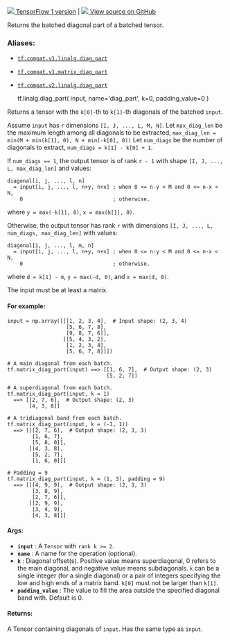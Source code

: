 [ ![](https://tensorflow.google.cn/images/tf_logo_32px.png) TensorFlow 1
version](/versions/r1.15/api_docs/python/tf/linalg/diag_part) |  [
![](https://tensorflow.google.cn/images/GitHub-Mark-32px.png) View source on
GitHub
](https://github.com/tensorflow/tensorflow/blob/r2.0/tensorflow/python/ops/array_ops.py#L2092-L2197)  
  
  
Returns the batched diagonal part of a batched tensor.

### Aliases:

  * [`tf.compat.v1.linalg.diag_part`](/api_docs/python/tf/linalg/diag_part)
  * [`tf.compat.v1.matrix_diag_part`](/api_docs/python/tf/linalg/diag_part)
  * [`tf.compat.v2.linalg.diag_part`](/api_docs/python/tf/linalg/diag_part)

    
    
    tf.linalg.diag_part(
        input,
        name='diag_part',
        k=0,
        padding_value=0
    )
    

Returns a tensor with the `k[0]`-th to `k[1]`-th diagonals of the batched
`input`.

Assume `input` has `r` dimensions `[I, J, ..., L, M, N]`. Let `max_diag_len`
be the maximum length among all diagonals to be extracted, `max_diag_len =
min(M + min(k[1], 0), N + min(-k[0], 0))` Let `num_diags` be the number of
diagonals to extract, `num_diags = k[1] - k[0] + 1`.

If `num_diags == 1`, the output tensor is of rank `r - 1` with shape `[I, J,
..., L, max_diag_len]` and values:

    
    
    diagonal[i, j, ..., l, n]
      = input[i, j, ..., l, n+y, n+x] ; when 0 <= n-y < M and 0 <= n-x < N,
        0                             ; otherwise.
    

where `y = max(-k[1], 0)`, `x = max(k[1], 0)`.

Otherwise, the output tensor has rank `r` with dimensions `[I, J, ..., L,
num_diags, max_diag_len]` with values:

    
    
    diagonal[i, j, ..., l, m, n]
      = input[i, j, ..., l, n+y, n+x] ; when 0 <= n-y < M and 0 <= n-x < N,
        0                             ; otherwise.
    

where `d = k[1] - m`, `y = max(-d, 0)`, and `x = max(d, 0)`.

The input must be at least a matrix.

#### For example:

    
    
    input = np.array([[[1, 2, 3, 4],  # Input shape: (2, 3, 4)
                       [5, 6, 7, 8],
                       [9, 8, 7, 6]],
                      [[5, 4, 3, 2],
                       [1, 2, 3, 4],
                       [5, 6, 7, 8]]])
    
    # A main diagonal from each batch.
    tf.matrix_diag_part(input) ==> [[1, 6, 7],  # Output shape: (2, 3)
                                    [5, 2, 7]]
    
    # A superdiagonal from each batch.
    tf.matrix_diag_part(input, k = 1)
      ==> [[2, 7, 6],  # Output shape: (2, 3)
           [4, 3, 8]]
    
    # A tridiagonal band from each batch.
    tf.matrix_diag_part(input, k = (-1, 1))
      ==> [[[2, 7, 6],  # Output shape: (2, 3, 3)
            [1, 6, 7],
            [5, 8, 0]],
           [[4, 3, 8],
            [5, 2, 7],
            [1, 6, 0]]]
    
    # Padding = 9
    tf.matrix_diag_part(input, k = (1, 3), padding = 9)
      ==> [[[4, 9, 9],  # Output shape: (2, 3, 3)
            [3, 8, 9],
            [2, 7, 6]],
           [[2, 9, 9],
            [3, 4, 9],
            [4, 3, 8]]]
    

#### Args:

  * **`input`** : A `Tensor` with `rank k >= 2`.
  * **`name`** : A name for the operation (optional).
  * **`k`** : Diagonal offset(s). Positive value means superdiagonal, 0 refers to the main diagonal, and negative value means subdiagonals. `k` can be a single integer (for a single diagonal) or a pair of integers specifying the low and high ends of a matrix band. `k[0]` must not be larger than `k[1]`.
  * **`padding_value`** : The value to fill the area outside the specified diagonal band with. Default is 0.

#### Returns:

A Tensor containing diagonals of `input`. Has the same type as `input`.


